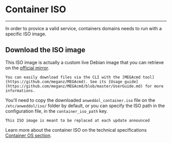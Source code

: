 # Container ISO

----

In order to provice a valid service, containers domains needs to run with a specific ISO image.

## Download the ISO image

This ISO image is actually a custom live Debian image that you can retrieve on the [official mirror](https://mega.nz/folder/BTFyVCLB#DNC2K8Lmhgbk6QWrVpeznw).

```{tip}
You can easily download files via the CLI with the [MEGAcmd tool](https://github.com/meganz/MEGAcmd). See its [Usage guide](https://github.com/meganz/MEGAcmd/blob/master/UserGuide.md) for more informations.
```

You'll need to copy the downloaded `anweddol_container.iso` file on the `/etc/anweddol/iso/` folder by default, or you can specify the ISO path in the configuration file, in the `container_iso_path` key.

```{note}
This ISO image is meant to be replaced at each update announced
```

Learn more about the container ISO on the technical specifications [Container OS section](https://anweddol-server.readthedocs.io/en/latest/technical_specifications/core/virtualization.html#container-os).
